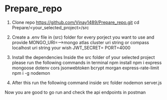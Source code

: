 # Prepare_repo

1) Clone repo
https://github.com/Vinay1489/Prepare_repo.git
cd Prepare/<your_selected_project>/src


2) Create a .env file in (src) folder for every porject you want to use and provide
MONGO_URI=<your-mongodb-url>-->mongo atlas cluster uri string or compass localhost uri string your wish
JWT_SECRET=<your-secret-key>
PORT=4000

3) Install the dependencies
   Inside the src folder of your selected project please run the following commands in terminal
   npm install
   npm i express mongoose dotenv cors jsonwebtoken  bcrypt  morgan express-rate-limit
   npm i -g nodemon

4) After this run the following command inside src folder
   nodemon server.js

Now you are good to go run and check the api endpoints in postman 




